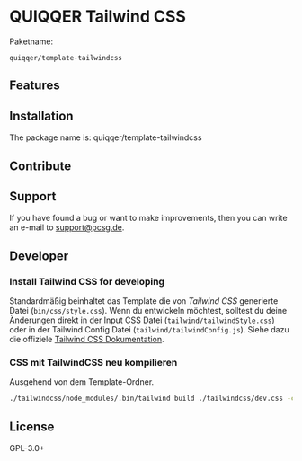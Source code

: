 QUIQQER Tailwind CSS
====================



Paketname:

    quiqqer/template-tailwindcss


Features
--------



Installation
------------

The package name is: quiqqer/template-tailwindcss


Contribute
----------


Support
-------

If you have found a bug or want to make improvements,
then you can write an e-mail to support@pcsg.de.

Developer
---------

### Install Tailwind CSS for developing

Standardmäßig beinhaltet das Template die von *Tailwind CSS* generierte Datei (`bin/css/style.css`). 
Wenn du entwickeln möchtest, solltest du deine Änderungen direkt in der Input CSS Datei (`tailwind/tailwindStyle.css`) oder in der Tailwind Config Datei (`tailwind/tailwindConfig.js`). 
Siehe dazu die offiziele [Tailwind CSS Dokumentation](https://tailwindcss.com/docs/installation). 

### CSS mit TailwindCSS neu kompilieren

Ausgehend von dem Template-Ordner.

```bash
./tailwindcss/node_modules/.bin/tailwind build ./tailwindcss/dev.css -c ./tailwindcss/tailwind.template.js -o ./bin/css/style.css
```


License
-------

GPL-3.0+